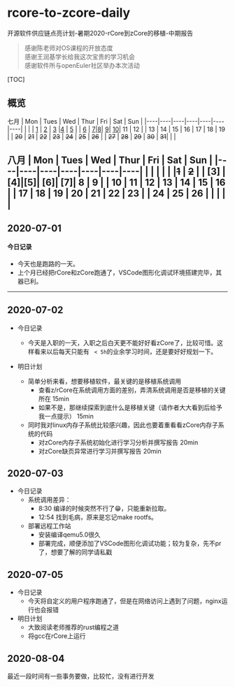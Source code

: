 # rcore-to-zcore-daily
开源软件供应链点亮计划-暑期2020-rCore到zCore的移植-中期报告


>感谢陈老师对OS课程的开放态度\
>感谢王润基学长给我这次宝贵的学习机会\
>感谢软件所与openEuler社区举办本次活动

[TOC]

## 概览

七月
| Mon        | Tues       | Wed        | Thur       | Fri        | Sat        | Sun        |
|----|----|----|----|----|----|----|
|  |  | [1](#2020-07-01) | [2](#2020-07-02)  | [3](#2020-07-03)   |[4](#4)   | [5](#5) |
| [6](#6)    | [7](#7)|[8](#8)| [9](#9)| [10](#10)| 11  | 12  |
| 13  | 14  | 15  | 16  | 17  | 18  | 19  |
| ~~20~~ | ~~21~~  | ~~22~~  | ~~23~~  | ~~24~~  | ~~25~~  | ~~26~~  |
| ~~27~~ | ~~28~~ | ~~29~~  | ~~30~~ |  ~~31~~|  |  |

八月
| Mon        | Tues       | Wed        | Thur       | Fri        | Sat        | Sun        |
|----|----|----|----|----|----|----|
|  |  |  |  |   |~~1~~  | ~~2~~ |
| [3]  | [4]|[5]| [6]| [7]| 8  | 9  |
| 10  | 11  | 12  | 13  | 14  | 15  | 16  |
| 17  | 18  | 19  | 20  | 21  | 22  | 23  |
| 24 | 25 | 26  |  |  |  |  |
------

## 2020-07-01

#### 今日记录
- 今天也是跑路的一天。
- 上个月已经把rCore和zCore跑通了，VSCode图形化调试环境搭建完毕，其器已利。
------------------------------------------
## 2020-07-02
- 今日记录
	- 今天是入职的一天，入职之后白天更不能好好看zCore了，比较可惜。这样看来以后每天只能有 ` < 5h`的业余学习时间，还是要好好规划一下。

- 明日计划
	- 简单分析来看，想要移植软件，最关键的是移植系统调用
		- 查看z/rCore在系统调用方面的差别，弄清系统调用是否是移植的关键所在 15min
		- 如果不是，那继续探索到底什么是移植关键（请作者大大看到后给予我一点提示） 15min
	- 同时我对linux内存子系统比较感兴趣，因此也要着重看看zCore内存子系统的代码
		- 对zCore内存子系统初始化进行学习分析并撰写报告 20min
		- 对zCore缺页异常进行学习并撰写报告 20min

## 2020-07-03
- 今日记录
	- 系统调用差异：
		- 8:30 编译的时候突然不行了😁，只能重新拉取。
		- 12:54 找到毛病，原来是忘记make rootfs。
	- 部署远程工作站
		- 安装编译qemu5.0很久
		- 部署完成，顺便添加了VSCode图形化调试功能；较为复杂，先不pr了，想要了解的同学请私戳


## 2020-07-05
- 今日记录
	- 今天将自定义的用户程序跑通了，但是在网络访问上遇到了问题，nginx运行也会报错
- 明日计划
	- 大致阅读老师推荐的rust编程之道
	- 将gcc在rCore上运行


## 2020-08-04
最近一段时间有一些事务要做，比较忙，没有进行开发